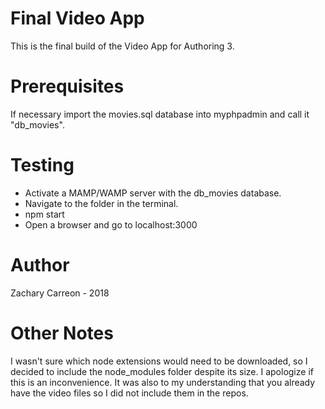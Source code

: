 # Final Video App
This is the final build of the Video App for Authoring 3.

# Prerequisites
If necessary import the movies.sql database into myphpadmin and call it "db_movies".

# Testing
- Activate a MAMP/WAMP server with the db_movies database.
- Navigate to the folder in the terminal.
- npm start
- Open a browser and go to localhost:3000

# Author
Zachary Carreon - 2018

# Other Notes
I wasn't sure which node extensions would need to be downloaded,
so I decided to include the node_modules folder despite its size.
I apologize if this is an inconvenience. It was also to my
understanding that you already have the video files so I did not
include them in the repos.
